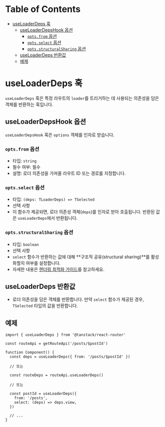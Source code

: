 # Table of Contents

- [useLoaderDeps 훅](#useloaderdeps-훅)
  - [useLoaderDepsHook 옵션](#useloaderdepshook-옵션)
    - [`opts.from` 옵션](#optsfrom-옵션)
    - [`opts.select` 옵션](#optsselect-옵션)
    - [`opts.structuralSharing` 옵션](#optsstructuralsharing-옵션)
  - [useLoaderDeps 반환값](#useloaderdeps-반환값)
  - [예제](#예제)

# useLoaderDeps 훅

`useLoaderDeps` 훅은 특정 라우트의 `loader`를 트리거하는 데 사용되는 의존성을 담은 객체를 반환하는 훅입니다.


## useLoaderDepsHook 옵션

`useLoaderDepsHook` 훅은 `options` 객체를 인자로 받습니다.


### `opts.from` 옵션

- 타입: `string`
- 필수 여부: 필수
- 설명: 로더 의존성을 가져올 라우트 ID 또는 경로를 지정합니다.


### `opts.select` 옵션

- 타입: `(deps: TLoaderDeps) => TSelected`
- 선택 사항
- 이 함수가 제공되면, 로더 의존성 객체(`deps`)를 인자로 받아 호출됩니다. 반환된 값은 `useLoaderDeps`에서 반환됩니다.


### `opts.structuralSharing` 옵션

- 타입: `boolean`
- 선택 사항
- `select` 함수가 반환하는 값에 대해 **구조적 공유(structural sharing)**를 활성화할지 여부를 설정합니다.
- 자세한 내용은 [렌더링 최적화 가이드](../../guide/render-optimizations.md)를 참고하세요.


## useLoaderDeps 반환값

- 로더 의존성을 담은 객체를 반환합니다. 만약 `select` 함수가 제공된 경우, `TSelected` 타입의 값을 반환합니다.


## 예제

```tsx
import { useLoaderDeps } from '@tanstack/react-router'

const routeApi = getRouteApi('/posts/$postId')

function Component() {
  const deps = useLoaderDeps({ from: '/posts/$postId' })

  // 또는

  const routeDeps = routeApi.useLoaderDeps()

  // 또는

  const postId = useLoaderDeps({
    from: '/posts',
    select: (deps) => deps.view,
  })

  // ...
}
```



